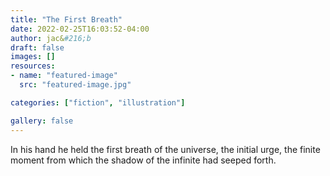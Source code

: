 ```yaml
---
title: "The First Breath"
date: 2022-02-25T16:03:52-04:00
author: jac&#216;b
draft: false
images: []
resources:
- name: "featured-image"
  src: "featured-image.jpg"

categories: ["fiction", "illustration"]

gallery: false
---
```


In his hand he held the first breath of the universe, the initial urge, the finite moment from which the shadow of the infinite had seeped forth.



